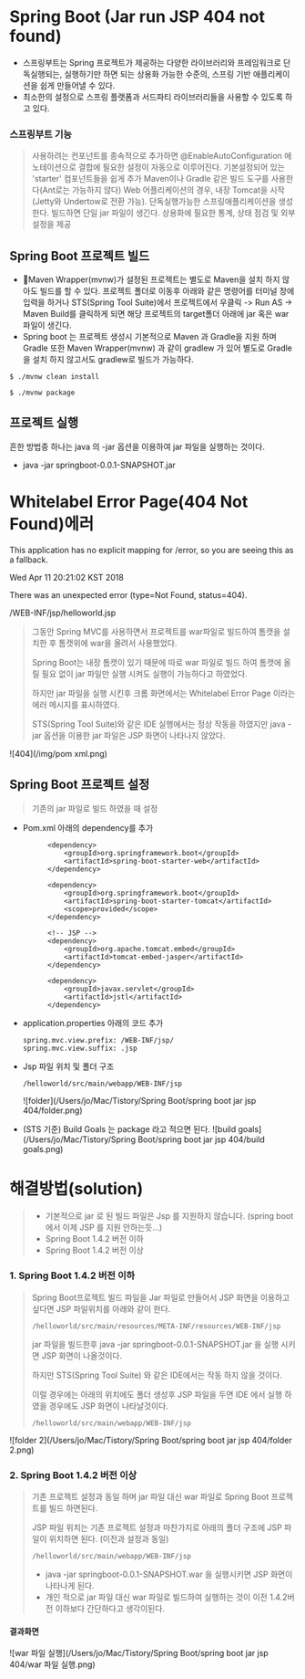 # Spring Boot (Jar run JSP 404 not found)
* 스프링부트는 Spring 프로젝트가 제공하는 다양한 라이브러리와 프레임워크로 단독실행되는, 실행하기만 하면 되는 상용화 가능한 수준의, 스프링 기반 애플리케이션을 쉽게 만들어낼 수 있다.
* 최소한의 설정으로 스프링 플랫폼과 서드파티 라이브러리들을 사용할 수 있도록 하고 있다.


### 스프링부트 기능
> 사용하려는 컨포넌트를 종속적으로 추가하면 @EnableAutoConfiguration 에노테이션으로 결합에 필요한 설정이 자동으로 이루어진다.
> 기본설정되어 있는 'starter' 컴포넌트들을 쉽게 추가
> Maven이나 Gradle 같은 빌드 도구를 사용한다(Ant로는 가능하지 않다)
> Web 어플리케이션의 경우, 내장 Tomcat을 시작 (Jetty와 Undertow로 전환 가능).
> 단독실행가능한 스프링애플리케이션을 생성한다.
> 빌드하면 단일 jar 파일이 생긴다.
> 상용화에 필요한 통계, 상태 점검 및 외부설정을 제공


## Spring Boot 프로젝트 빌드
* Maven Wrapper(mvnw)가 설정된 프로젝트는 별도로 Maven을 설치 하지 않아도 빌드를 할 수 있다. 프로젝트 폴더로 이동후 아래와 같은 명령어를 터미널 창에 입력을 하거나 STS(Spring Tool Suite)에서 프로젝트에서 우클릭 -> Run AS -> Maven Build를 클릭하게 되면 해당 프로젝트의 target폴더 아래에 jar 혹은 war 파일이 생긴다.
* Spring boot 는 프로젝트 생성시 기본적으로 Maven 과 Gradle을 지원 하며 Gradle 또한 Maven Wrapper(mvnw) 과 같이  gradlew 가 있어 별도로 Gradle 을 설치 하지 않고서도 gradlew로 빌드가 가능하다.



```
$ ./mvnw clean install

$ ./mvnw package
```


## 프로젝트 실행
흔한 방법중 하나는 java 의 -jar  옵션을 이용하여 jar 파일을 실행하는 것이다.

* java -jar springboot-0.0.1-SNAPSHOT.jar



# Whitelabel Error Page(404 Not Found)에러

This application has no explicit mapping for /error, so you are seeing this as a fallback.

Wed Apr 11 20:21:02 KST 2018

There was an unexpected error (type=Not Found, status=404).

/WEB-INF/jsp/helloworld.jsp

> 그동안 Spring MVC를 사용하면서 프로젝트를 war파일로 빌드하여 톰캣을 설치한 후 톰캣위에 war을 올려서 사용했었다.
>
> Spring Boot는 내장 톰캣이 있기 때문에 따로 war 파일로 빌드 하여 톰캣에 올릴 필요 없이 jar 파일만 실행 시켜도 실행이 가능하다고 하였었다.
>
> 하지만 jar 파일을 실행 시킨후 크롬 화면에서는 Whitelabel Error Page 이라는 에러 메시지를 표시하였다.
>
> STS(Spring Tool Suite)와 같은 IDE 실행에서는 정상 작동을 하였지만 java -jar 옵션을 이용한 jar 파일은 JSP 화면이 나타나지 않았다.

![404](/img/pom xml.png) 



## Spring Boot 프로젝트 설정

> 기존의 jar 파일로 빌드 하였을 때 설정

* Pom.xml 아래의 dependency를 추가 

  ```
  		<dependency>
  			<groupId>org.springframework.boot</groupId>
  			<artifactId>spring-boot-starter-web</artifactId>
  		</dependency>

  		<dependency>
  			<groupId>org.springframework.boot</groupId>
  			<artifactId>spring-boot-starter-tomcat</artifactId>
  			<scope>provided</scope>
  		</dependency>

  		<!-- JSP -->
  		<dependency>
  			<groupId>org.apache.tomcat.embed</groupId>
  			<artifactId>tomcat-embed-jasper</artifactId>
  		</dependency>

  		<dependency>
  			<groupId>javax.servlet</groupId>
  			<artifactId>jstl</artifactId>
  		</dependency>
  ```

* application.properties 아래의 코드 추가

  ```
  spring.mvc.view.prefix: /WEB-INF/jsp/
  spring.mvc.view.suffix: .jsp
  ```

* Jsp 파일 위치 및 폴더 구조

  ```
  /helloworld/src/main/webapp/WEB-INF/jsp
  ```

  ![folder](/Users/jo/Mac/Tistory/Spring Boot/spring boot jar jsp 404/folder.png)

* (STS 기준) Build Goals 는 package 라고 적으면 된다.
  ![build goals](/Users/jo/Mac/Tistory/Spring Boot/spring boot jar jsp 404/build goals.png)

# 해결방법(solution)

> * 기본적으로 jar 로 된 빌드 파일은 Jsp 를 지원하지 않습니다. (spring boot 에서 이제 JSP 를 지원 안하는듯...)
> * Spring Boot 1.4.2 버전 이하
> * Spring Boot 1.4.2 버전 이상



### 1. Spring Boot 1.4.2 버전 이하

> Spring Boot프로젝트 빌드 파일을 Jar 파일로 만들어서 JSP 화면을 이용하고 싶다면 JSP 파일위치를 아래와 같이 한다.
>
> ```
> /helloworld/src/main/resources/META-INF/resources/WEB-INF/jsp
> ```
>
> jar 파일을 빌드한후 java -jar springboot-0.0.1-SNAPSHOT.jar 을 실행 시키면 JSP 화면이 나올것이다.
>
> 
>
> 하지만 STS(Spring Tool Suite) 와 같은 IDE에서는 작동 하지 않을 것이다.
>
> 이럴 경우에는 아래의 위치에도 폴더 생성후 JSP 파일을 두면 IDE 에서 실행 하였을 경우에도 JSP 화면이 나타날것이다.
>
> ```
> /helloworld/src/main/webapp/WEB-INF/jsp
> ```

![folder 2](/Users/jo/Mac/Tistory/Spring Boot/spring boot jar jsp 404/folder 2.png)



### 2. Spring Boot 1.4.2 버전 이상

>기존 프로젝트 설정과 동일 하며 jar 파일 대신 war 파일로 Spring Boot 프로젝트를 빌드 하면된다.
>
>JSP 파일 위치는 기존 프로젝트 설정과 마찬가지로 아래의 폴더 구조에 JSP 파일이 위치하면 된다. (이전과 설정과 동일)
>
>```
>/helloworld/src/main/webapp/WEB-INF/jsp
>```
>
>* java -jar springboot-0.0.1-SNAPSHOT.war 을 실행시키면 JSP 화면이 나타나게 된다.
>* 개인 적으로 jar 파일 대신 war 파일로 빌드하여 실행하는 것이 이전 1.4.2버전 이하보다  간단하다고 생각이된다.

#### 결과화면

![war 파일 실행](/Users/jo/Mac/Tistory/Spring Boot/spring boot jar jsp 404/war 파일 실행.png)



